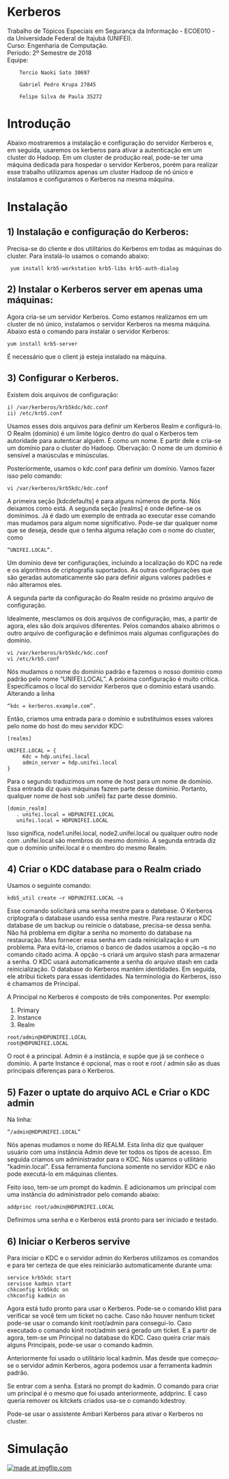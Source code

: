 # Kerberos

Trabalho de Tópicos Especiais em Segurança da Informação - ECOE010 - da Universidade Federal de Itajubá (UNIFEI).  
Curso: Engenharia de Computação.  
Período: 2º Semestre de 2018   
Equipe: 

        Tercio Naoki Sato 30697
       
        Gabriel Pedro Krupa 27845
       
        Felipe Silva de Paula 35272 
         
         
# Introdução         
Abaixo mostraremos a instalação e configuração do servidor Kerberos e, em seguida, usaremos os kerberos para ativar a autenticação em um cluster do Hadoop.
Em um cluster de produção real, pode-se ter uma máquina dedicada para hospedar o servidor Kerberos, porém para realizar esse trabalho utilizamos apenas um cluster Hadoop de nó único e instalamos e configuramos o Kerberos na mesma máquina.

# Instalação

## 1) Instalação e configuração do Kerberos:

Precisa-se do cliente e dos utilitários do Kerberos em todas as máquinas do cluster.
Para instalá-lo usamos o comando abaixo:
```
 yum install krb5-workstation krb5-libs krb5-auth-dialog 
```

## 2) Instalar o Kerberos server em apenas uma máquinas:

Agora cria-se um servidor Kerberos.
Como estamos realizamos em um cluster de nó único, instalamos o servidor Kerberos na mesma máquina.
Abaixo está o comando para instalar o servidor Kerberos:
```
yum install krb5-server
```
É necessário que o client já esteja instalado na máquina.


## 3) Configurar o Kerberos.

Existem dois arquivos de configuração:
```
i) /var/kerberos/krb5kdc/kdc.conf
ii) /etc/krb5.conf
```
Usamos esses dois arquivos para definir um Kerberos Realm e configurá-lo.
O Realm (domínio) é um limite lógico dentro do qual o Kerberos tem autoridade para autenticar alguém. É como um nome. E partir dele e cria-se um domínio para o cluster do Hadoop. Obervação: O nome de um domínio é sensível a maiúsculas e minúsculas.

Posteriormente, usamos o kdc.conf para definir um domínio. Vamos fazer isso pelo comando:
```
vi /var/kerberos/krb5kdc/kdc.conf
```
A primeira seção [kdcdefaults] é para alguns números de porta. Nós deixamos como está.
A segunda seção [realms] é onde define-se os domínimos. Já é dado um exemplo de entrada ao executar esse comando mas mudamos para algum nome significativo. Pode-se dar qualquer nome que se deseja, desde que o tenha alguma relação com o nome do cluster, como 
```
“UNIFEI.LOCAL”.
```
Um domínio deve ter configurações, incluindo a localização do KDC na rede e os algoritmos de criptografia suportados. As outras configurações que são geradas automaticamente são para definir alguns valores padrões e não alteramos eles.

A segunda parte da configuração do Realm reside no próximo arquivo de configuração.

Idealmente, mesclamos os dois arquivos de configuração, mas, a partir de agora, eles são dois arquivos diferentes.
Pelos comandos abaixo abrimos o outro arquivo de configuração e definimos mais algumas configurações do domínio.
```
vi /var/kerberos/krb5kdc/kdc.conf
vi /etc/krb5.conf
```
Nós mudamos o nome do domínio padrão e fazemos o nosso domínio como padrão pelo nome “UNIFEI.LOCAL”.
A próxima configuração é muito crítica. Especificamos o local do servidor Kerberos que o domínio estará usando. Alterando a linha 
```
“kdc = kerberos.example.com”.
```
Então, criamos uma entrada para o domínio e substituimos esses valores pelo nome do host do meu servidor KDC:
```
[realms]

UNIFEI.LOCAL = {
     Kdc = hdp.unifei.local  
     admin_server = hdp.unifei.local  
}
```
Para o segundo traduzimos um nome de host para um nome de domínio. Essa entrada diz quais máquinas fazem parte desse domínio.
Portanto, qualquer nome de host sob .unifei) faz parte desse domínio.
```
[domin_realm]
   . unifei.local = HDPUNIFEI.LOCAL
   unifei.local = HDPUNIFEI.LOCAL
   ```
Isso significa, node1.unifei.local, node2.unifei.local ou qualquer outro node com .unifei.local são membros do mesmo domínio. 
A segunda entrada diz que o domínio unifei.local é o membro do mesmo Realm.

## 4) Criar o KDC database para o Realm criado
Usamos o seguinte comando:
```
kdb5_util create –r HDPUNIFEI.LOCAL –s
```
Esse comando solicitará uma senha mestre para o datebase.
O Kerberos criptografa o database usando essa senha mestre. Para restaurar o KDC database de um backup ou reinicie o database, precisa-se dessa senha. Não há problema em digitar a senha no momento do database na restauração. Mas fornecer essa senha em cada reinicialização é um problema. Para evitá-lo, criamos o banco de dados usamos a opção –s no comando citado acima. A opção -s criará um arquivo stash para armazenar a senha. O KDC usará automaticamente a senha do arquivo stash em cada reinicialização. O database do Kerberos mantém identidades. Em seguida, ele atribui tickets para essas identidades. Na terminologia do Kerberos, isso é chamamos de Principal.

A Principal no Kerberos é composto de três componentes. Por exemplo:
1. Primary
2. Instance
3. Realm
```
root/admin@HDPUNIFEI.LOCAL
root@HDPUNIFEI.LOCAL
```
O root é a principal. Admin é a instância, e supõe que  já se conhece o domínio.
A parte Instance é opcional, mas o root e root / admin são as duas principais diferenças para o Kerberos.

## 5) Fazer o uptate do arquivo ACL e Criar o KDC admin

Na linha: 
```
“/admin@HDPUNIFEI.LOCAL”
```
Nós apenas mudamos o nome do REALM. Esta linha diz que qualquer usuário com uma instância Admin deve ter todos os tipos de acesso.
Em seguida criamos um administrador para o KDC. Nós usamos o utilitário "kadmin.local". Essa ferramenta funciona somente no servidor KDC e não pode executá-lo em máquinas clientes.

Feito isso,  tem-se um prompt do kadmin. E adicionamos um principal com uma instância do administrador pelo comando abaixo:
```
addprinc root/admin@HDPUNIFEI.LOCAL
```
Definimos uma senha e o Kerberos está pronto para ser iniciado e testado.

## 6) Iniciar o Kerberos servive

Para iniciar o KDC e o servidor admin do Kerberos utilizamos os comandos e  para ter certeza de que eles reiniciarão automaticamente durante uma:
```
service krb5kdc start
servisse kadmin start
chkconfig krb5kdc on
chkconfig kadmin on
```
Agora está tudo pronto para usar o Kerberos. Pode-se o comando klist para verificar se você tem um ticket no cache.
Caso não houver nenhum ticket pode-se usar o comando kinit root/admin para consegui-lo.
Caso executado o comando kinit root/admin será gerado um ticket. E a partir de agora, tem-se um Principal no database do KDC.
Caso queira criar mais alguns Principais, pode-se usar o comando kadmin.

Anteriormente foi usado o utilitário local kadmin. Mas desde que começou-se o servidor admin Kerberos, agora podemos usar a ferramenta kadmin padrão.

Se entrar com a senha. Estará no prompt do kadmin. O comando para criar um principal é o mesmo que foi usado anteriormente, addprinc.
E caso queria remover os kitckets criados usa-se o comando kdestroy.

Pode-se usar o assistente Ambari Kerberos para ativar o Kerberos no cluster.

# Simulação

<a href="https://imgflip.com/gif/2oo58a"><img src="https://i.imgflip.com/2oo58a.gif" title="made at imgflip.com"/></a>



